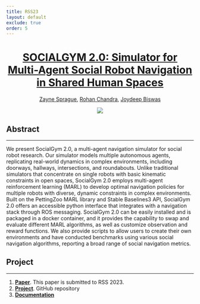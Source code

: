 ```yaml
---
title: RSS23
layout: default
exclude: true
order: 5
---
```



<center> <h1><u>SOCIALGYM 2.0: Simulator for Multi-Agent Social Robot Navigation in Shared Human Spaces</u></h1></center>
<p align="center">
  <a href="https://zaynesprague.com/">Zayne Sprague</a>, <a href="http://rohanchandra30.github.io/">Rohan Chandra</a>, <a href="https://www.joydeepb.com/">Joydeep Biswas</a> 
</p>


<p align="center">
  <img src="https://drive.google.com/uc?id=1-mdW21SIJiF4LUlxGxQClDlZhd5iHUDP" />
</p>


Abstract
--------  
***
We present SocialGym 2.0, a multi-agent navigation simulator for social robot research. Our simulator models multiple autonomous agents, replicating real-world dynamics in complex environments, including doorways, hallways, intersections, and roundabouts. Unlike traditional simulators that concentrate on single robots with basic kinematic constraints in open spaces, SocialGym 2.0 employs multi-agent reinforcement learning (MARL) to develop optimal navigation policies for multiple robots with diverse, dynamic constraints in complex environments. Built on the PettingZoo MARL library and Stable Baselines3 API, SocialGym 2.0 offers an accessible python interface that integrates with a navigation stack through ROS messaging. SocialGym 2.0 can be easily installed and is packaged in a docker container, and it provides the capability to swap and evaluate different MARL algorithms, as well as customize observation and reward functions. We also provide scripts to allow users to create their own environments and have conducted benchmarks using various social navigation algorithms, reporting a broad range of social navigation metrics.


Project
--------  
***

1. [**Paper**](https://arxiv.org/pdf/2303.05584.pdf). This paper is submitted to RSS 2023.
2. [**Project**](https://github.com/ut-amrl/SocialGym2). GitHub repository
3. [**Documentation**](https://amrl.cs.utexas.edu/SocialGym2/index.html)




<!-- <br><br> -->

<!-- Authors
---------------
***
| [Rohan Chandra](http://rohanchandra30.github.io/) | [Rahul Menon](https://www.linkedin.com/in/rmeno12/) | [Zayne Sprague](https://zaynesprague.com/) | [Arya Anantula](https://www.linkedin.com/in/arya-anantula-1aa3661aa/) |  [Joydeep Biswas](https://www.joydeepb.com/) | -->

<!-- | :--------------------: | :--------------------: | :--------------------: | :--------------------: | :--------------------: |
| UT Austin     | UT Austin     | UT Austin          | UT Austin     | UT Austin     |  -->
<!-- | <img src="https://obj.umiacs.umd.edu/badue-accepted/rss/rohan.png" width=580 height=580> | <img src="https://obj.umiacs.umd.edu/badue-accepted/rss/negar.png"> | <img src="https://obj.umiacs.umd.edu/badue-accepted/rss/joydeep.png" width=580 height=580> | <img src="https://obj.umiacs.umd.edu/badue-accepted/rss/peter.png"> |  <img src="https://obj.umiacs.umd.edu/badue-accepted/rss/peter.png"> |  -->